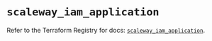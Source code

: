 # `scaleway_iam_application`

Refer to the Terraform Registry for docs: [`scaleway_iam_application`](https://registry.terraform.io/providers/scaleway/scaleway/2.59.0/docs/resources/iam_application).
